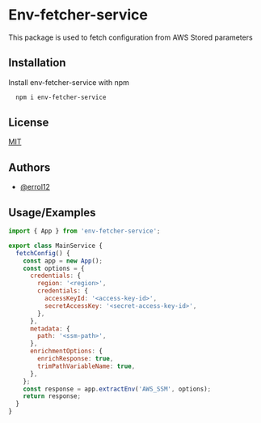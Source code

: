 
# Env-fetcher-service

This package is used to fetch configuration from AWS Stored parameters


## Installation

Install env-fetcher-service with npm

```bash
  npm i env-fetcher-service
```
    
## License

[MIT](https://choosealicense.com/licenses/mit/)


## Authors

- [@errol12](https://www.github.com/Errol12)


## Usage/Examples

```javascript
import { App } from 'env-fetcher-service';

export class MainService {
  fetchConfig() {
    const app = new App();
    const options = {
      credentials: {
        region: '<region>',
        credentials: {
          accessKeyId: '<access-key-id>',
          secretAccessKey: '<secret-access-key-id>',
        },
      },
      metadata: {
        path: '<ssm-path>',
      },
      enrichmentOptions: {
        enrichResponse: true,
        trimPathVariableName: true,
      },
    };
    const response = app.extractEnv('AWS_SSM', options);
    return response;
  }
}

```

